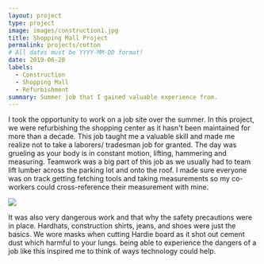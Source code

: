 ```yaml
---
layout: project
type: project
image: images/construction1.jpg
title: Shopping Mall Project
permalink: projects/cotton
# All dates must be YYYY-MM-DD format!
date: 2019-06-20
labels:
  - Construction
  - Shopping Mall
  - Refurbishment
summary: Summer job that I gained valuable experience from. 
---
```


I took the opportunity to work on a job site over the summer. In this project, we were refurbishing the shopping center as it hasn't been maintained for more than a decade. This job taught me a valuable skill and made me realize not to take a laborers/ tradesman job for granted. The day was grueling as your body is in constant motion, lifting, hammering and measuring. Teamwork was a big part of this job as we usually had to team lift lumber across the parking lot and onto the roof. I made sure everyone was on track getting fetching tools and taking measurements so my co-workers could cross-reference their measurement with mine. 

<img class="ui image" src="{{ site.baseurl }}/images/construction.jpg">

It was also very dangerous work and that why the safety precautions were in place. Hardhats, construction shirts, jeans, and shoes were just the basics. We wore masks when cutting Hardie board as it shot out cement dust which harmful to your lungs. being able to experience the dangers of a job like this inspired me to think of ways technology could help. 
